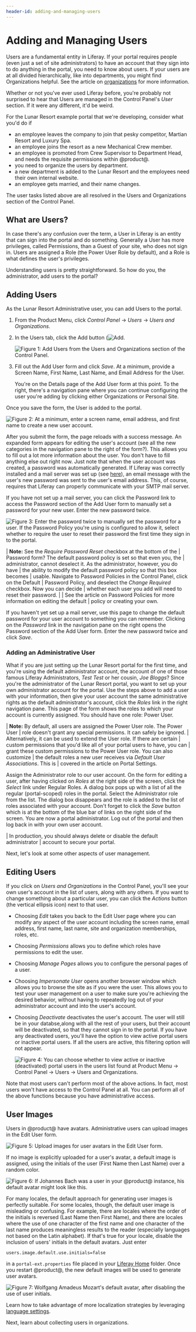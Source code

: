 ```yaml
---
header-id: adding-and-managing-users
---
```


# Adding and Managing Users

Users are a fundamental entity in Liferay. If your portal requires people (even
just a set of site administrators) to have an account that they sign into to do
anything in the portal, you need to know about users. If your users are at all
divided hierarchically, like into departments, you might find Organizations
helpful. See the article on
[organizations](/docs/6-2/user/-/knowledge_base/u/the-users-section-of-the-control-panel)
for more information.

Whether or not you've ever used Liferay before, you're probably not surprised to
hear that Users are managed in the Control Panel's *User* section. If it were
any different, it'd be weird. 

For the Lunar Resort example portal that we're developing, consider what you'd
do if 

- an employee leaves the company to join that pesky competitor, Martian Resort
  and Luxury Spa.
- an employee joins the resort as a new Mechanical Crew member.
- an employee is promoted from Crew Supervisor to Department Head, and needs the requisite
permissions within @product@.
- you need to organize the users by department.
- a new department is added to the Lunar Resort and the employees need their own
internal website.
- an employee gets married, and their name changes.

The user tasks listed above are all resolved in the Users and Organizations
section of the Control Panel.

## What are Users?

In case there's any confusion over the term, a User in Liferay is an entity that
can sign into the portal and do something. Generally a User has more
privileges, called Permissions, than a Guest of your site, who does not sign in.
Users are assigned a Role (the Power User Role by default), and a Role is what
defines the user's privileges.

Understanding users is pretty straightforward. So how do you, the administrator,
add users to the portal?

<!-- Users and organizations tool tip form portal: Users and Organizations Users are individuals who perform tasks using the
portal. Administrators can create new users or deactivate existing users. Users
can join sites, be placed into organization hierarchies, be delegated
permissions in roles, or be collected into user groups. User groups can cross
organizational boundaries, and can be used to assign all members to other
collections, such as sites or roles. User groups may also be used to customize
personal site templates for members.

-->
## Adding Users

As the Lunar Resort Administrative user, you can add Users to the portal. 

1.  From the Product Menu, click *Control Panel* &rarr; *Users* &rarr; *Users
and Organizations*. 

1.  In the Users tab, click the Add button (![Add](../../images/icon-add.png).

    ![Figure 1: Add Users from the Users and Organizations section of the Control Panel.](../../images/usrmgmt-add-user.png)

1.  Fill out the Add User form and click *Save*. At a minimum, provide a Screen
Name, First Name, Last Name, and Email Address for the User.

    You're on the Details page of the Add User form at this point. To the right,
there's a navigation pane where you can continue configuring the user you're
adding by clicking either Organizations or Personal Site.

Once you save the form, the User is added to the portal.

![Figure 2: At a minimum, enter a screen name, email address, and first name to create a new user account.](../../images/your-request-completed-successfully.png)

After you submit the form, the page reloads with a success message. An expanded
form appears for editing the user's account (see all the new categories in the
navigation pane to the right of the form?). This allows you to fill out a lot
more information about the user. You don't have to fill anything else out right
now. Just note that when the user account was created, a password was
automatically generated. If Liferay was correctly installed and a mail server
was set up (see
[here](/docs/6-2/user/-/knowledge_base/u/server-administration#mail)), an
email message with the user's new password was sent to the user's email address.
This, of course, requires that Liferay can properly communicate with your SMTP
mail server.

If you have not set up a mail server, you can click the Password link to access
the Password section of the Add User form to manually set a password for your
new user. Enter the new password twice.

![Figure 3: Enter the password twice to manually set the password for a user. If the Password Policy you're using is configured to allow it, select whether to require the user to reset their password the first time they sign in to the portal.](../../images/usrmgmt-require-password-reset.png)

| **Note:** See the *Require Password Reset* checkbox at the bottom of the
| Password form? The default password policy is set so that even you, the
| administrator, cannot deselect it. As the administrator, however, you do have
| the ability to modify the default password policy so that this box becomes
| usable. Navigate to Password Policies in the Control Panel, click on the Default
| Password Policy, and deselect the *Change Required* checkbox. Now you can decide
| whether each user you add will need to reset their password.
| 
| See the article on Password Policies for more information on editing the default
| policy or creating your own.

If you haven't yet set up a mail server, use this page to change the default
password for your user account to something you can remember. Clicking on the
*Password* link in the navigation pane on the right opens the Password section
of the Add User form. Enter the new password twice and click *Save*. 

### Adding an Administrative User

What if you are just setting up the Lunar Resort portal for the first time, and
you're using the default administrator account, the account of one of those
famous Liferay Administrators, *Test Test* or her cousin, *Joe Bloggs*? Since
you're the administrator of the Lunar Resort portal, you want to set up your own
administrator account for the portal. Use the steps above to add a user with
your information, then give your user account the same administrative rights as
the default administrator's account, click the *Roles* link in the right
navigation pane. This page of the form shows the roles to which your account is
currently assigned. You should have one role: Power User. 

| **Note:** By default, all users are assigned the Power User role. The Power User
| role doesn't grant any special permissions. It can safely be ignored.
| Alternatively, it can be used to extend the User role. If there are certain
| custom permissions that you'd like all of your portal users to have, you can
| grant these custom permissions to the Power User role. You can also customize
| the default roles a new user receives via *Default User Associations*. This is
| covered in the article on Portal Settings.

Assign the Administrator role to our user account. On the form for
editing a user, after having clicked on *Roles* at the right side of the screen,
click the *Select* link under Regular Roles. A dialog box pops up with a list of
all the regular (portal-scoped) roles in the portal. Select the Administrator
role from the list. The dialog box disappears and the role is added to the list
of roles associated with your account. Don't forget to click the *Save* button
which is at the bottom of the blue bar of links on the right side of the screen.
You are now a portal administrator. Log out of the portal and then log back in
with your own user account. 

| In production, you should always delete or disable the default administrator
| account to secure your portal.

Next, let's look at some other aspects of user management. 

## Editing Users

If you click on *Users and Organizations* in the Control Panel, you'll see your
own user's account in the list of users, along with any others. If you want to
change something about a particular user, you can click the *Actions* button
(the vertical ellipsis icon) next to that user.

<!-- Add screenshot here, this is definitely a lexicon element (the ellipsis actions
button) -->

- Choosing *Edit* takes you back to the Edit User page where you can modify any aspect
of the user account including the screen name, email address, first name, last
name, site and organization memberships, roles, etc.

- Choosing *Permissions* allows you to define which roles have permissions to edit the
user.

- Choosing *Manage Pages* allows you to configure the personal pages of a user.

    <!--Screenshot here and in between all these bullets, maybe? -->

- Choosing *Impersonate User* opens another browser window which allows you to browse
the site as if you were the user. This allows you to test your user management
on a user to make sure you're achieving the desired behavior, without having to
repeatedly log out of your administrator account and into the user's account.

- Choosing *Deactivate* deactivates the user's account. The user will still be in
your databse,along with all the rest of your users, but their account will be
deactivated, so that they cannot sign in to the portal. If you have any
deactivated users, you'll have the option to view active portal users or
inactive portal users. If all the users are active, this filtering option will
not appear.

    ![Figure 4: You can choose whether to view active or inactive (deactivated) portal users in the users list found at *Product Menu* &rarr; *Control Panel* &rarr; *Users* &rarr; *Users and Organizations*.](../../images/usrmgmt-active.png)

Note that most users can't perform most of the above actions. In fact, most
users won't have access to the Control Panel at all. You can perform all of the
above functions because you have administrative access.

## User Images

Users in @product@ have avatars. Administrative users can upload images in the
Edit User form. 

![Figure 5: Upload images for user avatars in the Edit User form.](../../images/users-ray-avatar.png)

If no image is explicitly uploaded for a user's avatar, a default image is
assigned, using the initials of the user (First Name then Last Name) over a
random color.

![Figure 6: If Johannes Bach was a user in your @product@ instance, his default avatar might look like this.](../../images/users-default-user-image.png)

For many locales, the default approach for generating user images is perfectly
suitable. For some locales, though, the default user image is misleading or
confusing. For example, there are locales where the order of the initials is
reversed (Last Name then First Name), and there are locales where the use of one
character of the first name and one character of the last name produces
meaningless results to the reader (especially languages not based on the Latin
alphabet). If that's true for your locale, disable the inclusion of users'
initials in the default avatars. Just enter

    users.image.default.use.initials=false

in a `portal-ext.properties` file placed in your 
[Liferay Home](/docs/7-0/deploy/-/knowledge_base/d/installing-product#liferay-home) 
folder. Once you restart @product@, the new default images will be used to
generate user avatars.

![Figure 7: Wolfgang Amadeus Mozart's default avatar, after disabling the use of
user initials.](../../images/users-alternate-default-image.png)

Learn how to take advantage of more localization strategies by leveraging
[language settings](/developer/tutorials/-/knowledge_base/7-0/using-liferays-language-settings).

Next, learn about collecting users in organizations.

